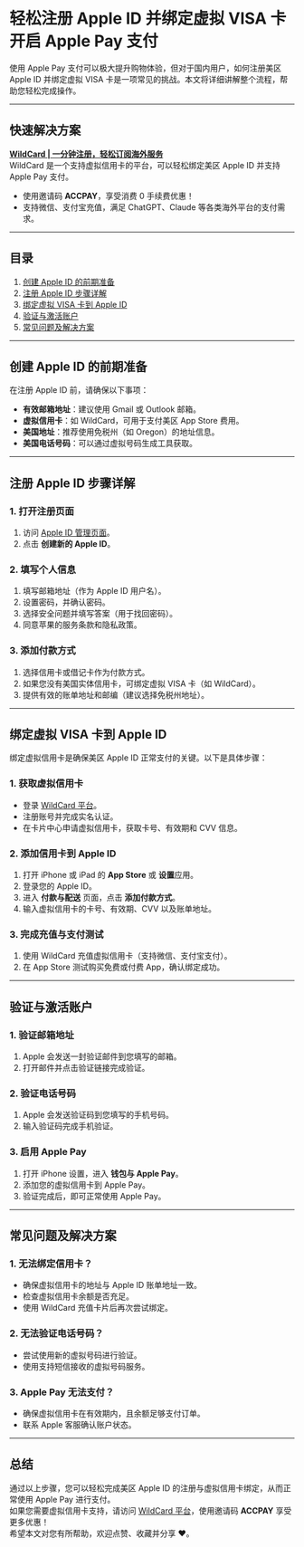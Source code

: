 # 轻松注册 Apple ID 并绑定虚拟 VISA 卡开启 Apple Pay 支付

使用 Apple Pay 支付可以极大提升购物体验，但对于国内用户，如何注册美区 Apple ID 并绑定虚拟 VISA 卡是一项常见的挑战。本文将详细讲解整个流程，帮助您轻松完成操作。

---

## 快速解决方案

**[WildCard | 一分钟注册，轻松订阅海外服务](https://bit.ly/bewildcard)**  
WildCard 是一个支持虚拟信用卡的平台，可以轻松绑定美区 Apple ID 并支持 Apple Pay 支付。  
- 使用邀请码 **ACCPAY**，享受消费 0 手续费优惠！  
- 支持微信、支付宝充值，满足 ChatGPT、Claude 等各类海外平台的支付需求。

---

## 目录

1. [创建 Apple ID 的前期准备](#创建-apple-id-的前期准备)  
2. [注册 Apple ID 步骤详解](#注册-apple-id-步骤详解)  
3. [绑定虚拟 VISA 卡到 Apple ID](#绑定虚拟-visa-卡到-apple-id)  
4. [验证与激活账户](#验证与激活账户)  
5. [常见问题及解决方案](#常见问题及解决方案)

---

## 创建 Apple ID 的前期准备

在注册 Apple ID 前，请确保以下事项：

- **有效邮箱地址**：建议使用 Gmail 或 Outlook 邮箱。
- **虚拟信用卡**：如 WildCard，可用于支付美区 App Store 费用。
- **美国地址**：推荐使用免税州（如 Oregon）的地址信息。
- **美国电话号码**：可以通过虚拟号码生成工具获取。

---

## 注册 Apple ID 步骤详解

### 1. 打开注册页面

1. 访问 [Apple ID 管理页面](https://appleid.apple.com/)。  
2. 点击 **创建新的 Apple ID**。

### 2. 填写个人信息

1. 填写邮箱地址（作为 Apple ID 用户名）。  
2. 设置密码，并确认密码。  
3. 选择安全问题并填写答案（用于找回密码）。  
4. 同意苹果的服务条款和隐私政策。

### 3. 添加付款方式

1. 选择信用卡或借记卡作为付款方式。  
2. 如果您没有美国实体信用卡，可绑定虚拟 VISA 卡（如 WildCard）。  
3. 提供有效的账单地址和邮编（建议选择免税州地址）。

---

## 绑定虚拟 VISA 卡到 Apple ID

绑定虚拟信用卡是确保美区 Apple ID 正常支付的关键。以下是具体步骤：

### 1. 获取虚拟信用卡

- 登录 [WildCard 平台](https://bit.ly/bewildcard)。  
- 注册账号并完成实名认证。  
- 在卡片中心申请虚拟信用卡，获取卡号、有效期和 CVV 信息。

### 2. 添加信用卡到 Apple ID

1. 打开 iPhone 或 iPad 的 **App Store** 或 **设置**应用。  
2. 登录您的 Apple ID。  
3. 进入 **付款与配送** 页面，点击 **添加付款方式**。  
4. 输入虚拟信用卡的卡号、有效期、CVV 以及账单地址。

### 3. 完成充值与支付测试

1. 使用 WildCard 充值虚拟信用卡（支持微信、支付宝支付）。  
2. 在 App Store 测试购买免费或付费 App，确认绑定成功。

---

## 验证与激活账户

### 1. 验证邮箱地址

1. Apple 会发送一封验证邮件到您填写的邮箱。  
2. 打开邮件并点击验证链接完成验证。

### 2. 验证电话号码

1. Apple 会发送验证码到您填写的手机号码。  
2. 输入验证码完成手机验证。

### 3. 启用 Apple Pay

1. 打开 iPhone 设置，进入 **钱包与 Apple Pay**。  
2. 添加您的虚拟信用卡到 Apple Pay。  
3. 验证完成后，即可正常使用 Apple Pay。

---

## 常见问题及解决方案

### 1. 无法绑定信用卡？
- 确保虚拟信用卡的地址与 Apple ID 账单地址一致。  
- 检查虚拟信用卡余额是否充足。  
- 使用 WildCard 充值卡片后再次尝试绑定。

### 2. 无法验证电话号码？
- 尝试使用新的虚拟号码进行验证。  
- 使用支持短信接收的虚拟号码服务。

### 3. Apple Pay 无法支付？
- 确保虚拟信用卡在有效期内，且余额足够支付订单。  
- 联系 Apple 客服确认账户状态。

---

## 总结

通过以上步骤，您可以轻松完成美区 Apple ID 的注册与虚拟信用卡绑定，从而正常使用 Apple Pay 进行支付。  
如果您需要虚拟信用卡支持，请访问 [WildCard 平台](https://bit.ly/bewildcard)，使用邀请码 **ACCPAY** 享受更多优惠！  
希望本文对您有所帮助，欢迎点赞、收藏并分享 ❤️。
